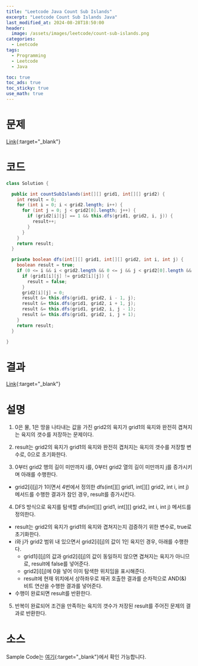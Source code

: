 ```yaml
---
title: "Leetcode Java Count Sub Islands"
excerpt: "Leetcode Count Sub Islands Java"
last_modified_at: 2024-08-28T18:50:00
header:
  image: /assets/images/leetcode/count-sub-islands.png
categories:
  - Leetcode
tags:
  - Programming
  - Leetcode
  - Java

toc: true
toc_ads: true
toc_sticky: true
use_math: true
---
```

# 문제
[Link](https://leetcode.com/problems/count-sub-islands/){:target="_blank"}

# 코드
```java
class Solution {

  public int countSubIslands(int[][] grid1, int[][] grid2) {
    int result = 0;
    for (int i = 0; i < grid2.length; i++) {
      for (int j = 0; j < grid2[0].length; j++) {
        if (grid2[i][j] == 1 && this.dfs(grid1, grid2, i, j)) {
          result++;
        }
      }
    }
    return result;
  }

  private boolean dfs(int[][] grid1, int[][] grid2, int i, int j) {
    boolean result = true;
    if (0 <= i && i < grid2.length && 0 <= j && j < grid2[0].length && grid2[i][j] == 1) {
      if (grid1[i][j] != grid2[i][j]) {
        result = false;
      }
      grid2[i][j] = 0;
      result &= this.dfs(grid1, grid2, i - 1, j);
      result &= this.dfs(grid1, grid2, i + 1, j);
      result &= this.dfs(grid1, grid2, i, j - 1);
      result &= this.dfs(grid1, grid2, i, j + 1);
    }
    return result;
  }

}
```

# 결과
[Link](https://leetcode.com/problems/path-with-maximum-probability/submissions/1369877894/){:target="_blank"}

# 설명
1. 0은 물, 1은 땅을 나타내는 값을 가진 grid2의 육지가 grid1의 육지와 완전히 겹쳐지는 육지의 갯수를 저장하는 문제이다.

2. result는 grid2의 육지가 grid1의 육지와 완전히 겹처지는 육지의 갯수를 저장할 변수로, 0으로 초기화한다.

3. 0부터 grid2 행의 길이 미만까지 i를, 0부터 grid2 열의 길이 미만까지 j를 증가시키며 아래를 수행한다.
- grid2[i][j]가 1이면서 4번에서 정의한 dfs(int[][] grid1, int[][] grid2, int i, int j) 메서드를 수행한 결과가 참인 경우, result를 증가시킨다.

4. DFS 방식으로 육지를 탐색할 dfs(int[][] grid1, int[][] grid2, int i, int j) 메서드를 정의한다.
- result는 grid2의 육지가 grid1의 육지와 겹쳐지는지 검증하기 위한 변수로, true로 초기화한다.
- i와 j가 grid2 범위 내 있으면서 grid2[i][j]의 값이 1인 육지인 경우, 아래를 수행한다.
  - grid1[i][j]의 값과 grid2[i][j]의 값이 동일하지 않으면 겹쳐지는 육지가 아니므로, result에 false를 넣어준다.
  - grid2[i][j]에 0을 넣어 이미 탐색한 위치임을 표시해준다.
  - result에 현재 위치에서 상하좌우로 재귀 호출한 결과를 순차적으로 AND(&) 비트 연산을 수행한 결과를 넣어준다.
- 수행이 완료되면 result를 반환한다.

5. 반복이 완료되어 조건을 만족하는 육지의 갯수가 저장된 result를 주어진 문제의 결과로 반환한다.

# 소스
Sample Code는 [여기](https://github.com/GracefulSoul/leetcode/blob/master/src/main/java/gracefulsoul/problems/CountSubIslands.java){:target="_blank"}에서 확인 가능합니다.